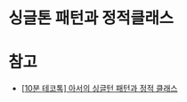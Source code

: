 # 싱글톤 패턴과 정적클래스

# 참고

- [[10분 테코톡] 아서의 싱글턴 패턴과 정적 클래스](https://www.youtube.com/watch?v=5oUdqn7WeP0)
